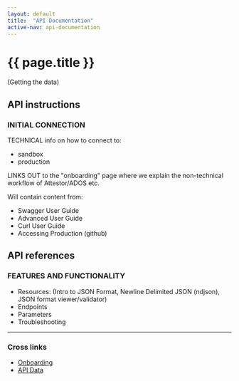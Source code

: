 ```yaml
---
layout: default
title:  "API Documentation"
active-nav: api-documentation
---
```


<div class="grid-container padding-y-6">
    <h1>{{ page.title }}</h1>
    (Getting the data)
    <div class="grid-row grid-gap">
        <div class="tablet:grid-col-6">
            <h2>API instructions</h2>
            <h3>INITIAL CONNECTION</h3>
            <p>TECHNICAL info on how to connect to:</p>
            <ul>
                <li>sandbox</li>
                <li>production</li>
            </ul>
            <p>LINKS OUT to the "onboarding" page where we explain the non-technical workflow of Attestor/ADOS etc.</p>
            <p>Will contain content from: </p>
            <ul>
                <li>Swagger User Guide</li>
                <li>Advanced User Guide</li>
                <li>Curl User Guide</li>
                <li>Accessing Production (github)</li>
            </ul>
        </div>
        <div class="tablet:grid-col-6">
            <h2>API references</h2>
            <h3>FEATURES AND FUNCTIONALITY</h3>
            <ul>
                <li>Resources: (Intro to JSON Format, Newline Delimited JSON (ndjson), JSON format viewer/validator)</li>
                <li>Endpoints</li>
                <li>Parameters</li>
                <li>Troubleshooting</li>
            </ul>
            <hr />
            <h3>Cross links</h3>
            <ul>
                <li><a href="{% link onboarding.md %}" class="usa-nav-link"><span>Onboarding</span></a></li>
                <li><a href="{% link api-data.md %}" class="usa-nav-link"><span>API Data</span></a></li>
            </ul>
        </div>
    </div>
</div>

